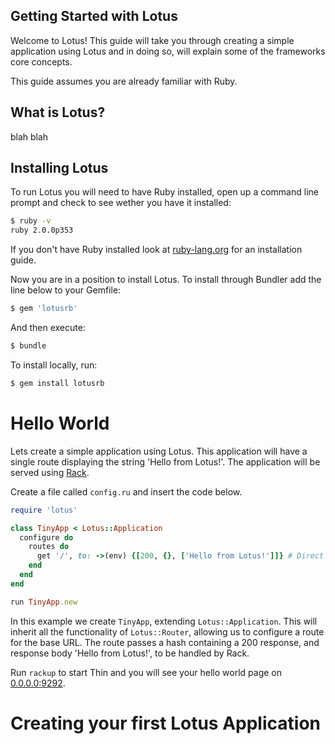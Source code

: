 Getting Started with Lotus
--------------------------
Welcome to Lotus! This guide will take you through creating a simple application
using Lotus and in doing so, will explain some of the frameworks core concepts.

This guide assumes you are already familiar with Ruby.

What is Lotus?
--------------------------
blah blah

Installing Lotus
--------------------------
To run Lotus you will need to have Ruby installed, open up a command line prompt
and check to see wether you have it installed:

```bash
$ ruby -v
ruby 2.0.0p353
```

If you don't have Ruby installed look at [ruby-lang.org](http://ruby-lang.org)
for an installation guide.

Now you are in a position to install Lotus. To install through Bundler add the
line below to your Gemfile:

```bash
$ gem 'lotusrb'
```

And then execute:

```bash
$ bundle
```

To install locally, run:

```bash
$ gem install lotusrb
```

Hello World
==============
Lets create a simple application using Lotus. This application will have a
single route displaying the string 'Hello from Lotus!'. The application will be
served using [Rack](http://wikipedia.org/wiki/Rack_%28web_server_interface%29).

Create a file called `config.ru` and insert the code below.

```ruby
require 'lotus'

class TinyApp < Lotus::Application
  configure do
    routes do
      get '/', to: ->(env) {[200, {}, ['Hello from Lotus!']]} # Direct Rack response
    end
  end
end

run TinyApp.new
```

In this example we create `TinyApp`, extending `Lotus::Application`. This will
inherit all the functionality of `Lotus::Router`, allowing us to configure
a route for the base URL. The route passes a hash containing a 200 response, and
response body 'Hello from Lotus!', to be handled by Rack.

Run `rackup` to start Thin and you will see your hello world page on [0.0.0.0:9292](http://0.0.0.0:9292).

Creating your first Lotus Application
==============
